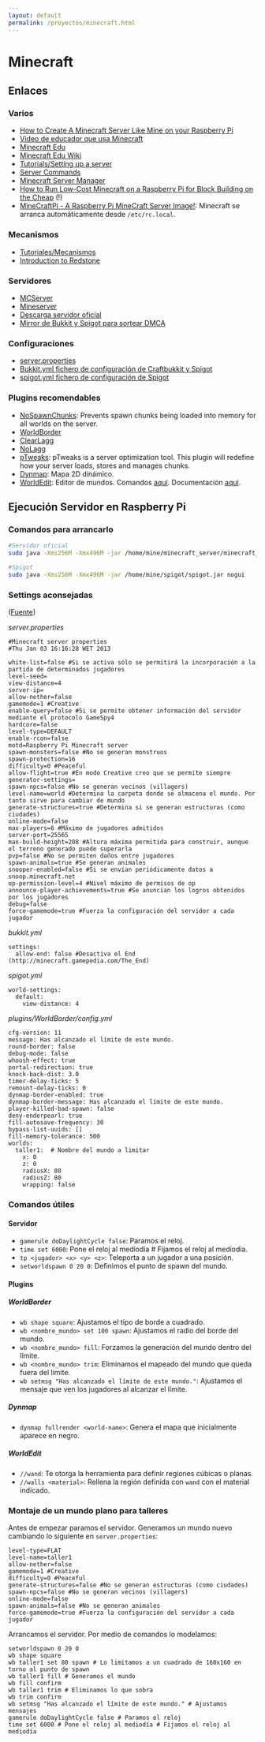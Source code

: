 ```yaml
---
layout: default
permalink: /proyectos/minecraft.html
---
```


# Minecraft

## Enlaces

### Varios

*  [How to Create A Minecraft Server Like Mine on your Raspberry Pi](http://picraftbukkit.webs.com/pi-minecraft-server-how-to)
*  [Video de educador que usa Minecraft](https///www.youtube.com/watch?v=-mTf3j2koJA)
*  [Minecraft Edu](http://minecraftedu.com/)
*  [Minecraft Edu Wiki](http://services.minecraftedu.com/wiki/Main_Page)
*  [Tutorials/Setting up a server](http://minecraft.gamepedia.com/Setting_up_a_server)
*  [Server Commands](http://minecraft.gamepedia.com/Server_commands)
*  [Minecraft Server Manager](http://msmhq.com/)
*  [How to Run Low-Cost Minecraft on a Raspberry Pi for Block Building on the Cheap](http://www.howtogeek.com/173044/how-to-run-low-cost-minecraft-on-a-raspberry-pi-for-block-building-on-the-cheap/) (!)
*  [MineCraftPi - A Raspberry Pi MineCraft Server Image!](http://everyday-tech.com/minecraftpi-a-raspberry-pi-minecraft-server-image/): Minecraft se arranca automáticamente desde `/etc/rc.local`.

### Mecanismos

* [Tutoriales/Mecanismos](http://minecraft-es.gamepedia.com/Tutoriales/Mecanismos)
* [Introduction to Redstone](http://www.minecraft101.net/redstone/redstone-basics.html)

### Servidores

*  [MCServer](http://mc-server.org/)
*  [Mineserver](http://mineserver.be/)
*  [Descarga servidor oficial](https///minecraft.net/download)
*  [Mirror de Bukkit y Spigot para sortear DMCA](https///savebukkit.org/)

### Configuraciones

*  [server.properties](http://minecraft.gamepedia.com/Server.properties)
*  [Bukkit.yml fichero de configuración de Craftbukkit y Spigot](http://wiki.bukkit.org/Bukkit.yml/es)
*  [spigot.yml fichero de configuración de Spigot](http://www.spigotmc.org/wiki/spigot-configuration-spigot-yml/)

### Plugins recomendables

*  [NoSpawnChunks](http://dev.bukkit.org/bukkit-plugins/nospawnchunks/): Prevents spawn chunks being loaded into memory for all worlds on the server.
*  [WorldBorder](http://dev.bukkit.org/bukkit-plugins/worldborder/)
*  [ClearLagg](http://dev.bukkit.org/bukkit-plugins/clearlagg/)
*  [NoLagg](http://dev.bukkit.org/bukkit-plugins/nolagg/)
*  [pTweaks](http://dev.bukkit.org/bukkit-plugins/ptweaks-remove-all-server-lag/): pTweaks is a server optimization tool. This plugin will redefine how your server loads, stores and manages chunks.
*  [Dynmap](http://dev.bukkit.org/bukkit-plugins/dynmap/): Mapa 2D dinámico.
*  [WorldEdit](http://dev.bukkit.org/bukkit-plugins/worldedit/): Editor de mundos. Comandos [aquí](http://wiki.sk89q.com/wiki/WorldEdit/Reference). Documentación [aquí](http://wiki.sk89q.com/wiki/WorldEdit).

## Ejecución Servidor en Raspberry Pi

### Comandos para arrancarlo

```bash
#Servidor oficial
sudo java -Xms256M -Xmx496M -jar /home/mine/minecraft_server/minecraft_server.1.8.jar nogui

#Spigot
sudo java -Xms256M -Xmx496M -jar /home/mine/spigot/spigot.jar nogui
```

### Settings aconsejadas

([Fuente](http://www.raspberrypi.org/forums/viewtopic.php?t=27889))

*server.properties*

```
#Minecraft server properties
#Thu Jan 03 16:16:28 WET 2013

white-list=false #Si se activa sólo se permitirá la incorporación a la partida de determinados jugadores
level-seed=
view-distance=4
server-ip=
allow-nether=false
gamemode=1 #Creative
enable-query=false #Si se permite obtener información del servidor mediante el protocolo GameSpy4
hardcore=false
level-type=DEFAULT
enable-rcon=false
motd=Raspberry Pi Minecraft server
spawn-monsters=false #No se generan monstruos
spawn-protection=16
difficulty=0 #Peaceful
allow-flight=true #En modo Creative creo que se permite siempre
generator-settings=
spawn-npcs=false #No se generan vecinos (villagers)
level-name=world #Determina la carpeta donde se almacena el mundo. Por tanto sirve para cambiar de mundo
generate-structures=true #Determina si se generan estructuras (como ciudades)
online-mode=false
max-players=6 #Máximo de jugadores admitidos
server-port=25565
max-build-height=208 #Altura máxima permitida para construir, aunque el terreno generado puede superarla
pvp=false #No se permiten daños entre jugadores
spawn-animals=true #Se generan animales
snooper-enabled=false #Si se envían periódicamente datos a snoop.minecraft.net
op-permission-level=4 #Nivel máximo de permisos de op
announce-player-achievements=true #Se anuncian los logros obtenidos por los jugadores
debug=false
force-gamemode=true #Fuerza la configuración del servidor a cada jugador
```

*bukkit.yml*

```
settings:
  allow-end: false #Desactiva el End (http://minecraft.gamepedia.com/The_End)
```

*spigot.yml*

```
world-settings:
  default:
    view-distance: 4
```

*plugins/WorldBorder/config.yml*

```
cfg-version: 11
message: Has alcanzado el límite de este mundo.
round-border: false
debug-mode: false
whoosh-effect: true
portal-redirection: true
knock-back-dist: 3.0
timer-delay-ticks: 5
remount-delay-ticks: 0
dynmap-border-enabled: true
dynmap-border-message: Has alcanzado el límite de este mundo.
player-killed-bad-spawn: false
deny-enderpearl: true
fill-autosave-frequency: 30
bypass-list-uuids: []
fill-memory-tolerance: 500
worlds:
  taller1:  # Nombre del mundo a limitar
    x: 0
    z: 0
    radiusX: 80
    radiusZ: 80
    wrapping: false
```

### Comandos útiles

#### Servidor

* `gamerule doDaylightCycle false`: Paramos el reloj.
* `time set 6000`: Pone el reloj al mediodía # Fijamos el reloj al mediodía.
* `tp <jugador> <x> <y> <z>`: Teleporta a un jugador a una posición.
* `setworldspawn 0 20 0`: Definimos el punto de spawn del mundo.

#### Plugins

##### WorldBorder

* `wb shape square`: Ajustamos el tipo de borde a cuadrado.
* `wb <nombre_mundo> set 100 spawn`: Ajustamos el radio del borde del mundo.
* `wb <nombre_mundo> fill`: Forzamos la generación del mundo dentro del límite.
* `wb <nombre_mundo> trim`: Eliminamos el mapeado del mundo que queda fuera del límite.
* `wb setmsg "Has alcanzado el límite de este mundo."`: Ajustamos el mensaje que ven los jugadores al alcanzar el límite.

##### Dynmap

* `dynmap fullrender <world-name>`: Genera el mapa que inicialmente aparece en negro.

##### WorldEdit

* `//wand`: Te otorga la herramienta para definir regiones cúbicas o planas.
* `//walls <material>`: Rellena la región definida con `wand` con el material indicado.

### Montaje de un mundo plano para talleres

Antes de empezar paramos el servidor. Generamos un mundo nuevo cambiando lo siguiente en `server.properties`:

```
level-type=FLAT
level-name=taller1
allow-nether=false
gamemode=1 #Creative
difficulty=0 #Peaceful
generate-structures=false #No se generan estructuras (como ciudades)
spawn-npcs=false #No se generan vecinos (villagers)
online-mode=false
spawn-animals=false #No se generan animales
force-gamemode=true #Fuerza la configuración del servidor a cada jugador
```

Arrancamos el servidor. Por medio de comandos lo modelamos:

```
setworldspawn 0 20 0
wb shape square
wb taller1 set 80 spawn # Lo limitamos a un cuadrado de 160x160 en torno al punto de spawn
wb taller1 fill # Generamos el mundo
wb fill confirm
wb taller1 trim # Eliminamos lo que sobra
wb trim confirm
wb setmsg "Has alcanzado el límite de este mundo." # Ajustamos mensajes
gamerule doDaylightCycle false # Paramos el reloj
time set 6000 # Pone el reloj al mediodía # Fijamos el reloj al mediodía
```